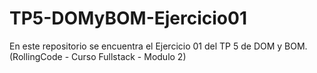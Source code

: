 # TP5-DOMyBOM-Ejercicio01
En este repositorio se encuentra el Ejercicio 01 del TP 5 de DOM y BOM. (RollingCode - Curso Fullstack - Modulo 2)
